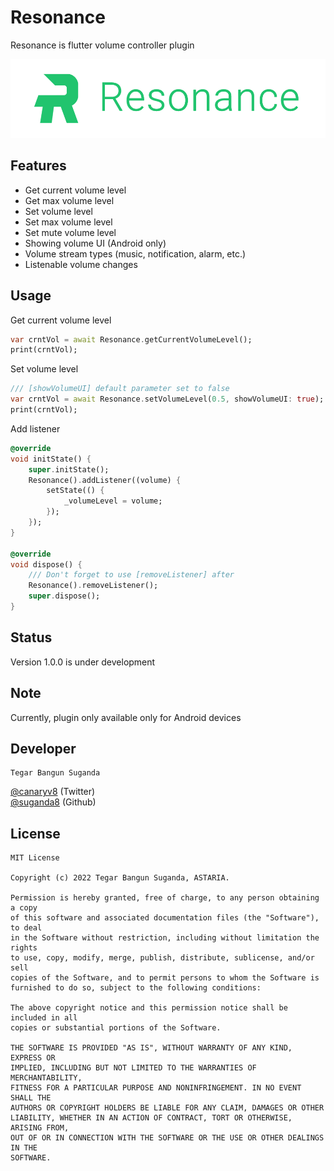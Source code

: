 Resonance
====
Resonance is flutter volume controller plugin

![](static/resonance.png)

Features
-----
- Get current volume level
- Get max volume level
- Set volume level
- Set max volume level
- Set mute volume level
- Showing volume UI (Android only)
- Volume stream types (music, notification, alarm, etc.)
- Listenable volume changes

Usage
-----

Get current volume level

```dart
var crntVol = await Resonance.getCurrentVolumeLevel();
print(crntVol);
```

Set volume level

```dart
/// [showVolumeUI] default parameter set to false
var crntVol = await Resonance.setVolumeLevel(0.5, showVolumeUI: true);
print(crntVol);
```

Add listener

```dart
@override
void initState() {
    super.initState();
    Resonance().addListener((volume) {
        setState(() {
            _volumeLevel = volume;
        });
    });
}

@override
void dispose() {
    /// Don't forget to use [removeListener] after
    Resonance().removeListener();
    super.dispose();
}
```

Status
------
Version 1.0.0 is under development

Note
------
Currently, plugin only available only for Android devices

Developer
------
```
Tegar Bangun Suganda
```

[@canaryv8][2] (Twitter)\
[@suganda8][3] (Github)

License
-------
```
MIT License

Copyright (c) 2022 Tegar Bangun Suganda, ASTARIA.

Permission is hereby granted, free of charge, to any person obtaining a copy
of this software and associated documentation files (the "Software"), to deal
in the Software without restriction, including without limitation the rights
to use, copy, modify, merge, publish, distribute, sublicense, and/or sell
copies of the Software, and to permit persons to whom the Software is
furnished to do so, subject to the following conditions:

The above copyright notice and this permission notice shall be included in all
copies or substantial portions of the Software.

THE SOFTWARE IS PROVIDED "AS IS", WITHOUT WARRANTY OF ANY KIND, EXPRESS OR
IMPLIED, INCLUDING BUT NOT LIMITED TO THE WARRANTIES OF MERCHANTABILITY,
FITNESS FOR A PARTICULAR PURPOSE AND NONINFRINGEMENT. IN NO EVENT SHALL THE
AUTHORS OR COPYRIGHT HOLDERS BE LIABLE FOR ANY CLAIM, DAMAGES OR OTHER
LIABILITY, WHETHER IN AN ACTION OF CONTRACT, TORT OR OTHERWISE, ARISING FROM,
OUT OF OR IN CONNECTION WITH THE SOFTWARE OR THE USE OR OTHER DEALINGS IN THE
SOFTWARE.
```

[2]: https://twitter.com/canaryv8
[3]: https://github.com/suganda8